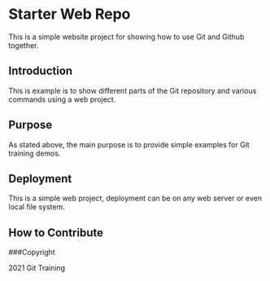 # Starter Web Repo

This is a simple website project for 
showing how to use Git and Github together.

## Introduction
This is example is to show different parts of the Git repository and various commands using a web project.

## Purpose
As stated above, the main purpose is to 
provide simple examples for Git training 
demos.

## Deployment
This is a simple web project, deployment
can be on any web server or even local 
file system.

## How to Contribute

###Copyright

2021 Git Training
